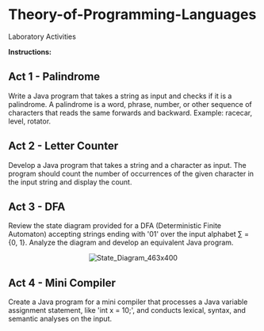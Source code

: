 # Theory-of-Programming-Languages
Laboratory Activities

**Instructions:**

## Act 1 - Palindrome

Write a Java program that takes a string as input and checks if it is a palindrome. 
A palindrome is a word, phrase, number, or other sequence of characters that reads the same forwards and backward.
Example: racecar, level, rotator.

## Act 2 - Letter Counter

Develop a Java program that takes a string and a character as input. The program should count the number of occurrences of the given character in the input string and display the count.

## Act 3 - DFA

Review the state diagram provided for a DFA (Deterministic Finite Automaton) accepting strings ending with '01' over the input alphabet ∑ = {0, 1}.
Analyze the diagram and develop an equivalent Java program.

<div align="center">

![State_Diagram_463x400](https://github.com/JEAtole/Theory-of-Programming-Languages/assets/126703958/b0a8a5a9-fe17-43eb-b1a3-9d14989f434f)

</div>

## Act 4 - Mini Compiler

Create a Java program for a mini compiler that processes a Java variable assignment statement, like 'int x = 10;', and conducts lexical, syntax, and semantic analyses on the input.
